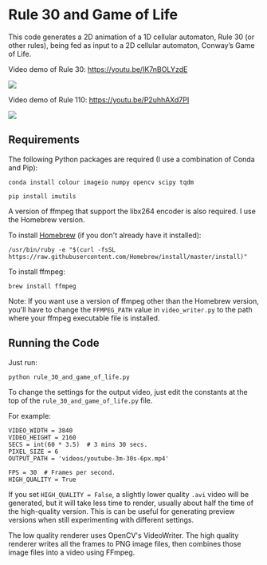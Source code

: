 # Rule 30 and Game of Life

This code generates a 2D animation of a 1D cellular automaton, Rule 30 (or other rules), being fed as input to a 2D cellular automaton, Conway’s Game of Life.

Video demo of Rule 30: https://youtu.be/IK7nBOLYzdE

[<img src="https://img.youtube.com/vi/IK7nBOLYzdE/hqdefault.jpg">](https://www.youtube.com/watch?v=IK7nBOLYzdE)

Video demo of Rule 110: https://youtu.be/P2uhhAXd7PI

[<img src="https://img.youtube.com/vi/P2uhhAXd7PI/hqdefault.jpg">](https://www.youtube.com/watch?v=P2uhhAXd7PI)

## Requirements

The following Python packages are required (I use a combination of Conda and Pip):
```
conda install colour imageio numpy opencv scipy tqdm

pip install imutils
```
A version of ffmpeg that support the libx264 encoder is also required. I use the Homebrew version.

To install [Homebrew](https://brew.sh/) (if you don't already have it installed):
```
/usr/bin/ruby -e "$(curl -fsSL https://raw.githubusercontent.com/Homebrew/install/master/install)"
```
To install ffmpeg:
```
brew install ffmpeg
```
Note: If you want use a version of ffmpeg other than the Homebrew version, you'll have to change the `FFMPEG_PATH` value in `video_writer.py` to the path where your ffmpeg executable file is installed.

## Running the Code

Just run:
```
python rule_30_and_game_of_life.py
```

To change the settings for the output video, just edit the constants at the top of the `rule_30_and_game_of_life.py` file.

For example:
```
VIDEO_WIDTH = 3840
VIDEO_HEIGHT = 2160
SECS = int(60 * 3.5)  # 3 mins 30 secs.
PIXEL_SIZE = 6
OUTPUT_PATH = 'videos/youtube-3m-30s-6px.mp4'

FPS = 30  # Frames per second.
HIGH_QUALITY = True
```

If you set `HIGH_QUALITY = False`, a slightly lower quality `.avi` video will be generated, but it will take less time to render, usually about half the time of the high-quality version. This is can be useful for generating preview versions when still experimenting with different settings.

The low quality renderer uses OpenCV's VideoWriter. The high quality renderer writes all the frames to PNG image files, then combines those image files into a video using FFmpeg.